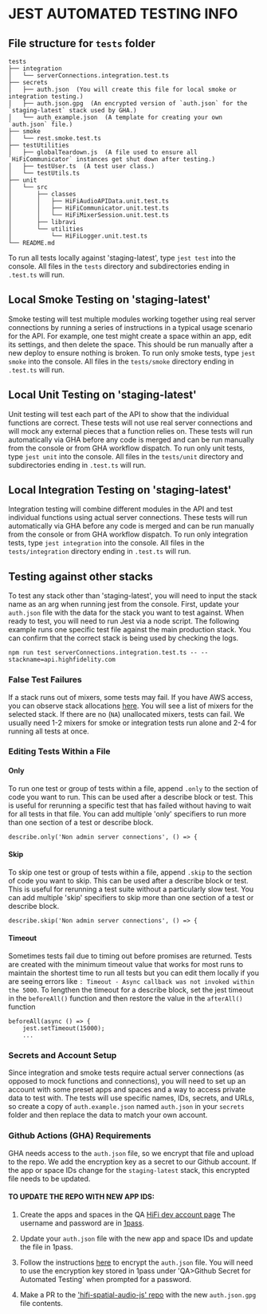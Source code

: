 # JEST AUTOMATED TESTING INFO

## File structure for `tests` folder
    tests  
    ├── integration  
    │   └── serverConnections.integration.test.ts  
    ├── secrets  
    │   ├── auth.json  (You will create this file for local smoke or integration testing.)  
    │   ├── auth.json.gpg  (An encrypted version of `auth.json` for the `staging-latest` stack used by GHA.)  
    │   └── auth_example.json  (A template for creating your own `auth.json` file.)
    ├── smoke  
    │   └── rest.smoke.test.ts  
    ├── testUtilities  
    │   ├── globalTeardown.js  (A file used to ensure all `HiFiCommunicator` instances get shut down after testing.)
    │   ├── testUser.ts  (A test user class.)
    │   └── testUtils.ts  
    ├── unit  
    │   └── src  
    │       ├── classes  
    │       │   ├── HiFiAudioAPIData.unit.test.ts  
    │       │   ├── HiFiCommunicator.unit.test.ts  
    │       │   └── HiFiMixerSession.unit.test.ts  
    │       ├── libravi  
    │       └── utilities  
    │           └── HiFiLogger.unit.test.ts  
    └── README.md  

To run all tests locally against 'staging-latest', type `jest test` into the console. All files in the `tests` directory and subdirectories ending in `.test.ts` will run.

## Local Smoke Testing on 'staging-latest'

Smoke testing will test multiple modules working together using real server connections by running a series of instructions in a typical usage scenario for the API. For example, one test might create a space within an app, edit its settings, and then delete the space. This should be run manually after a new deploy to ensure nothing is broken. To run only smoke tests, type `jest smoke` into the console. All files in the `tests/smoke` directory ending in `.test.ts` will run.

## Local Unit Testing on 'staging-latest'

Unit testing will test each part of the API to show that the individual functions are correct. These tests will not use real server connections and will mock any external pieces that a function relies on. These tests will run automatically via GHA before any code is merged and can be run manually from the console or from GHA workflow dispatch. To run only unit tests, type `jest unit` into the console. All files in the `tests/unit` directory and subdirectories ending in `.test.ts` will run.

## Local Integration Testing on 'staging-latest'

Integration testing will combine different modules in the API and test individual functions using actual server connections. These tests will run automatically via GHA before any code is merged and can be run manually from the console or from GHA workflow dispatch. To run only integration tests, type `jest integration` into the console. All files in the `tests/integration` directory ending in `.test.ts` will run.

## Testing against other stacks
To test any stack other than 'staging-latest', you will need to input the stack name as an arg when running jest from the console. First, update your `auth.json` file with the data for the stack you want to test against. When ready to test, you will need to run Jest via a node script. The following example runs one specific test file against the main production stack. You can confirm that the correct stack is being used by checking the logs.

```
npm run test serverConnections.integration.test.ts -- --stackname=api.highfidelity.com
```

### False Test Failures
If a stack runs out of mixers, some tests may fail. If you have AWS access, you can observe stack allocations [here](https://us-west-2.console.aws.amazon.com/dynamodb/home?region=us-west-2#tables:selected=Allocations-api-pro-05;tab=items). You will see a list of mixers for the selected stack. If there are no (`NA`) unallocated mixers, tests can fail. We usually need 1-2 mixers for smoke or integration tests run alone and 2-4 for running all tests at once.

### Editing Tests Within a File

#### Only
To run one test or group of tests within a file, append `.only` to the section of code you want to run. This can be used after a describe block or test. This is useful for rerunning a specific test that has failed without having to wait for all tests in that file. You can add multiple 'only' specifiers to run more than one section of a test or describe block.

```
describe.only('Non admin server connections', () => {
```

#### Skip
To skip one test or group of tests within a file, append `.skip` to the section of code you want to skip. This can be used after a describe block or test. This is useful for rerunning a test suite without a particularly slow test. You can add multiple 'skip' specifiers to skip more than one section of a test or describe block.

```
describe.skip('Non admin server connections', () => {
```

#### Timeout
Sometimes tests fail due to timing out before promises are returned. Tests are created with the minimum timeout value that works for most runs to maintain the shortest time to run all tests but you can edit them locally if you are seeing errors like `: Timeout - Async callback was not invoked within the 5000`. To lengthen the timeout for a describe block, set the jest timeout in the `beforeAll()` function and then restore the value in the `afterAll()` function

```
beforeAll(async () => {
    jest.setTimeout(15000);
    ...
```

### Secrets and Account Setup
Since integration and smoke tests require actual server connections (as opposed to mock functions and connections), you will need to set up an account with some preset apps and spaces and a way to access private data to test with. The tests will use specific names, IDs, secrets, and URLs, so create a copy of `auth.example.json` named `auth.json` in your `secrets` folder and then replace the data to match your own account.

### Github Actions (GHA) Requirements
GHA needs access to the `auth.json` file, so we encrypt that file and upload to the repo. We add the encryption key as a secret to our Github account. If the app or space IDs change for the `staging-latest` stack, this encrypted file needs to be updated.

#### TO UPDATE THE REPO WITH NEW APP IDS:
1. Create the apps and spaces in the QA [HiFi dev account page](https://api-staging-latest.highfidelity.com) The username and password are in [1pass](https://1password.com).

2. Update your `auth.json` file with the new app and space IDs and update the file in 1pass.

3. Follow the instructions [here](https://docs.github.com/en/actions/reference/encrypted-secrets#limits-for-secrets) to encrypt the `auth.json` file. You will need to use the encryption key stored in 1pass under 'QA>Github Secret for Automated Testing' when prompted for a password.

4. Make a PR to the ['hifi-spatial-audio-js' repo](https://github.com/highfidelity/hifi-spatial-audio-js) with the new `auth.json.gpg` file contents.